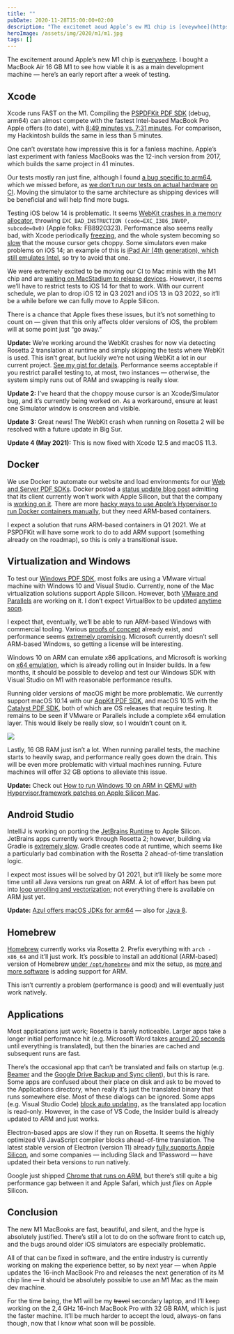 ```yaml
---
title: ""
pubDate: 2020-11-28T15:00:00+02:00
description: "The excitemet aoud Apple’s ew M1 chip is [eveywhee](https://www.sighkays.com/blog/apple-silico-m1-black-magic/)."
heroImage: /assets/img/2020/m1/m1.jpg
tags: []
---
```


The excitement around Apple’s new M1 chip is [everywhere](https://www.singhkays.com/blog/apple-silicon-m1-black-magic/). I bought a MacBook Air 16&nbsp;GB M1 to see how viable it is as a main development machine — here’s an early report after a week of testing.

## Xcode

Xcode runs FAST on the M1. Compiling the [PSPDFKit PDF SDK](https://pspdfkit.com/) (debug, arm64) can almost compete with the fastest Intel-based MacBook Pro Apple offers (to date), with [8:49 minutes vs. 7:31 minutes](https://twitter.com/steipete/status/1332052251712614405?s=21). For comparison, my Hackintosh builds the same in less than 5 minutes. 

One can’t overstate how impressive this is for a fanless machine. Apple’s last experiment with fanless MacBooks was the 12-inch version from 2017, which builds the same project in 41 minutes.

Our tests mostly ran just fine, although I found [a bug specific to arm64](https://github.com/Aloshi/dukglue/pull/27), which we missed before, as [we don’t run our tests on actual hardware](https://pspdfkit.com/blog/2020/managing-macos-hardware-virtualization-or-bare-metal/) [on CI](https://pspdfkit.com/blog/2020/continuous-integration-for-small-ios-macos-teams/). Moving the simulator to the same architecture as shipping devices will be beneficial and will help find more bugs.

Testing iOS below 14 is problematic. It seems [WebKit crashes in a memory allocator](https://twitter.com/steipete/status/1332654247809257473?s=21), throwing `EXC_BAD_INSTRUCTION (code=EXC_I386_INVOP, subcode=0x0)` (Apple folks: FB8920323). Performance also seems really bad, with Xcode periodically [freezing](https://twitter.com/steipete/status/1332348616145563653?s=21), and the whole system becoming so [slow](https://twitter.com/steipete/status/1332648748158246922?s=21) that the mouse cursor gets choppy. Some simulators even make problems on iOS 14; an example of this is [iPad Air (4th generation), which still emulates Intel](https://twitter.com/steipete/status/1331628274783543297?s=21), so try to avoid that one.

We were extremely excited to be moving our CI to Mac minis with the M1 chip and are [waiting on MacStadium to release devices](https://www.macstadium.com/m1-mini). However, it seems we’ll have to restrict tests to iOS 14 for that to work. With our current schedule, we plan to drop iOS 12 in Q3 2021 and iOS 13 in Q3 2022, so it’ll be a while before we can fully move to Apple Silicon.

There is a chance that Apple fixes these issues, but it’s not something to count on — given that this only affects older versions of iOS, the problem will at some point just “go away.”

**Update:** We’re working around the WebKit crashes for now via detecting Rosetta 2 translation at runtime and simply skipping the tests where WebKit is used. This isn’t great, but luckily we’re not using WebKit a lot in our current project. [See my gist for details](https://gist.github.com/steipete/e15b1fabffc7da7d49c92e3fbd06971a). Performance seems acceptable if you restrict parallel testing to, at most, two instances — otherwise, the system simply runs out of RAM and swapping is really slow.

**Update 2:** I’ve heard that the choppy mouse cursor is an Xcode/Simulator bug, and it’s currently being worked on. As a workaround, ensure at least one Simulator window is onscreen and visible.

**Update 3:** Great news! The WebKit crash when running on Rosetta 2 will be resolved with a future update in Big Sur.

**Update 4 (May 2021):** This is now fixed with Xcode 12.5 and macOS 11.3.

## Docker

We use Docker to automate our website and load environments for our [Web and Server PDF SDKs](https://pspdfkit.com/pdf-sdk/web/). Docker posted a [status update blog post](https://www.docker.com/blog/apple-silicon-m1-chips-and-docker/) admitting that its client currently won’t work with Apple Silicon, but that the company is [working on it](https://github.com/docker/roadmap/issues/142). There are more [hacky ways to use Apple’s Hypervisor to run Docker containers manually](https://finestructure.co/blog/2020/11/27/running-docker-on-apple-silicon-m1-follow-up), but they need ARM-based containers.

I expect a solution that runs ARM-based containers in Q1 2021. We at PSPDFKit will have some work to do to add ARM support (something already on the roadmap), so this is only a transitional issue.

## Virtualization and Windows

To test our [Windows PDF SDK](https://pspdfkit.com/pdf-sdk/windows/), most folks are using a VMware virtual machine with Windows 10 and Visual Studio. Currently, none of the Mac virtualization solutions support Apple Silicon. However, both [VMware and Parallels](https://appleinsider.com/articles/20/11/11/parallels-confirms-apple-m1-support-amid-silence-from-other-virtualization-companies) are working on it. I don’t expect VirtualBox to be updated [anytime soon](https://forums.virtualbox.org/viewtopic.php?f=8&t=98742).

I expect that, eventually, we’ll be able to run ARM-based Windows with commercial tooling. Various [proofs of concept](https://9to5mac.com/2020/11/27/arm-windows-virtualization-m1-mac/) already exist, and performance seems [extremely promising](https://twitter.com/imbushuo/status/1332772957609922561?s=21). Microsoft currently doesn’t sell ARM-based Windows, so getting a license will be interesting.

Windows 10 on ARM can emulate x86 applications, and Microsoft is working on [x64 emulation](https://www.neowin.net/news/it039s-official-x64-emulation-is-coming-to-windows-on-arm), which is already rolling out in Insider builds. In a few months, it should be possible to develop and test our Windows SDK with Visual Studio on M1 with reasonable performance results.

Running older versions of macOS might be more problematic. We currently support macOS 10.14 with our [AppKit PDF SDK](https://pspdfkit.com/blog/2017/pspdfkit-for-macos/), and macOS 10.15 with the [Catalyst PDF SDK](https://pspdfkit.com/blog/2019/pspdfkit-for-mac-catalyst/), both of which are OS releases that require testing. It remains to be seen if VMware or Parallels include a complete x64 emulation layer. This would likely be really slow, so I wouldn’t count on it.

![](/assets/img/2020/m1/memory.png)

Lastly, 16&nbsp;GB RAM just isn’t a lot. When running parallel tests, the machine starts to heavily swap, and performance really goes down the drain. This will be even more problematic with virtual machines running. Future machines will offer 32&nbsp;GB options to alleviate this issue.

**Update:** Check out [How to run Windows 10 on ARM in QEMU with Hypervisor.framework patches on Apple Silicon Mac](https://gist.github.com/niw/e4313b9c14e968764a52375da41b4278#file-readme-md).

## Android Studio

IntelliJ is working on porting the [JetBrains Runtime](https://youtrack.jetbrains.com/issue/JBR-2526) to Apple Silicon. JetBrains apps currently work through Rosetta 2; however, building via Gradle is [extremely slow](https://www.reddit.com/r/androiddev/comments/jx4ntt/apple_macbook_air_m1_is_very_slow_in_gradle_builds/). Gradle creates code at runtime, which seems like a particularly bad combination with the Rosetta 2 ahead-of-time translation logic. 

I expect most issues will be solved by Q1 2021, but it’ll likely be some more time until all Java versions run great on ARM. A lot of effort has been put into [loop unrolling and vectorization](https://bell-sw.com/java/arm/performance/2019/01/15/the-status-of-java-on-arm/); not everything there is available on ARM just yet.

**Update:** [Azul offers macOS JDKs for arm64](https://www.azul.com/press_release/azul-announces-support-of-java-builds-of-openjdk-for-apple-silicon/) — also for [Java 8](https://www.azul.com/downloads/zulu-community/?os=macos&architecture=arm-64-bit&package=jdk).

## Homebrew

[Homebrew](https://brew.sh/) currently works via Rosetta 2. Prefix everything with `arch -x86_64` and it’ll just work. It’s possible to install an additional (ARM-based) version of Homebrew [under `/opt/homebrew`](https://soffes.blog/homebrew-on-apple-silicon) and mix the setup, as [more and more software](https://github.com/Homebrew/brew/issues/7857) is adding support for ARM.

This isn’t currently a problem (performance is good) and will eventually just work natively.

## Applications

Most applications just work; Rosetta is barely noticeable. Larger apps take a longer initial performance hit (e.g. Microsoft Word takes [around 20 seconds](https://www.zdnet.com/article/microsoft-office-will-be-about-20-second-slower-initially-on-apple-silicon-rosetta-2/) until everything is translated), but then the binaries are cached and subsequent runs are fast.

There’s the occasional app that can’t be translated and fails on startup (e.g. [Beamer](https://beamer-app.com/download) and the [Google Drive Backup and Sync client](https://www.google.com/intl/en_gh/drive/download/)), but this is rare. Some apps are confused about their place on disk and ask to be moved to the Applications directory, when really it’s just the translated binary that runs somewhere else. Most of these dialogs can be ignored. Some apps (e.g. Visual Studio Code) [block auto updating](https://twitter.com/steipete/status/1331884524934995968?s=21), as the translated app location is read-only. However, in the case of VS Code, the Insider build is already updated to ARM and just works.

Electron-based apps are slow if they run on Rosetta. It seems the highly optimized V8 JavaScript compiler blocks ahead-of-time translation. The latest stable version of Electron (version 11) already [fully supports Apple Silicon](https://www.electronjs.org/blog/apple-silicon), and some companies — including Slack and 1Password — have updated their beta versions to run natively.

Google just shipped [Chrome that runs on ARM](https://www.macworld.com/article/3597749/google-releases-chrome-87-with-support-for-apple-silicon-macs.html), but there’s still quite a big performance gap between it and Apple Safari, which just *flies* on Apple Silicon.

## Conclusion

The new M1 MacBooks are fast, beautiful, and silent, and the hype is absolutely justified. There’s still a lot to do on the software front to catch up, and the bugs around older iOS simulators are especially problematic.

All of that can be fixed in software, and the entire industry is currently working on making the experience better, so by next year — when Apple updates the 16-inch MacBook Pro and releases the next generation of its M chip line — it should be absolutely possible to use an M1 Mac as the main dev machine.

For the time being, the M1 will be my <del>travel</del> secondary laptop, and I’ll keep working on the 2,4&nbsp;GHz 16-inch MacBook Pro with 32&nbsp;GB RAM, which is just the faster machine. It’ll be much harder to accept the loud, always-on fans though, now that I know what soon will be possible.
